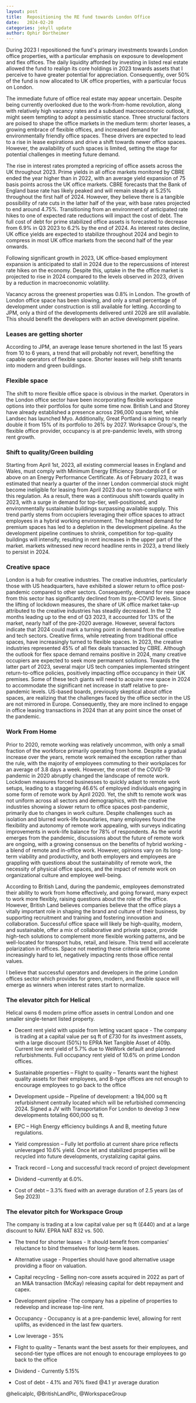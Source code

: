 ```yaml
---
layout: post
title:  Repositioning the RE fund towards London Office
date:   2024-02-20
categories: jekyll update
author: Ophir Dortheimer
---
```


During 2023 I repositioned the fund's primary investments towards London office properties, with a particular emphasis on exposure to development and flex offices. The daily liquidity afforded by investing in listed real estate allowed the fund to realign its core holdings in 2023 towards assets that I perceive to have greater potential for appreciation. Consequently, over 50% of the fund is now allocated to UK office properties, with a particular focus on London.

The immediate future of office real estate may appear uncertain. Despite being currently overlooked due to the work-from-home revolution, along with relatively high vacancy rates and a subdued macroeconomic outlook, it might seem tempting to adopt a pessimistic stance. Three structural factors are poised to shape the office markets in the medium term: shorter leases, a growing embrace of flexible offices, and increased demand for environmentally friendly office spaces. These drivers are expected to lead to a rise in lease expirations and drive a shift towards newer office spaces. However, the availability of such spaces is limited, setting the stage for potential challenges in meeting future demand. 

The rise in interest rates prompted a repricing of office assets across the UK throughout 2023. Prime yields in all office markets monitored by CBRE ended the year higher than in 2022, with an average yield expansion of 75 basis points across the UK office markets. CBRE forecasts that the Bank of England base rate has likely peaked and will remain steady at 5.25% throughout the first half of 2024. However, they believe there is a tangible possibility of rate cuts in the latter half of the year, with base rates projected to end around 4.75%. Transitioning from an environment of anticipated rate hikes to one of expected rate reductions will impact the cost of debt. The full cost of debt for prime stabilized office assets is forecasted to decrease from 6.9% in Q3 2023 to 6.2% by the end of 2024. As interest rates decline, UK office yields are expected to stabilize throughout 2024 and begin to compress in most UK office markets from the second half of the year onwards. 

Following significant growth in 2023, UK office-based employment expansion is anticipated to stall in 2024 due to the repercussions of interest rate hikes on the economy. Despite this, uptake in the the office market is projected to rise in 2024 compared to the levels observed in 2023, driven by a reduction in macroeconomic volatility.

Vacancy across the greenest properties was 0.8% in London. The growth of London office space has been slowing, and only a small percentage of development under construction is still available for letting. According to JPM, only a third of the developments delivered until 2026 are still available. This should benefit the developers with an active development pipeline.

### Leases are getting shorter

According to JPM, an average lease tenure shortened in the last 15 years from 10 to 6 years, a trend that will probably not revert, benefiting the capable operators of flexible space. Shorter leases will help shift tenants into modern and green buildings.

### Flexible space

The shift to more flexible office space is obvious in the market. Operators in the London office sector have been incorporating flexible workspace options into their portfolios for quite some time now. British Land and Storey have already established a presence across 296,000 square feet, while Landsec has launched Myo. Additionally, Great Portland is aiming to nearly double it from 15% of its portfolio to 26% by 2027. Worksapce Group's, the flexible office provider, occupancy is at pre-pandemic levels, with strong rent growth.

### Shift to quality/Green building

Starting from April 1st, 2023, all existing commercial leases in England and Wales, must comply with Minimum Energy Efficiency Standards of E or above on an Energy Performance Certificate. As of February 2023, it was estimated that nearly a quarter of the inner London commercial stock might become ineligible for leasing from April 2023 due to non-compliance with this regulation. As a result, there was a continuous shift towards quality in 2023, with a surge in demand for top-tier, well-positioned, and environmentally sustainable buildings surpassing available supply. This trend partly stems from occupiers leveraging their office spaces to attract employees in a hybrid working environment. The heightened demand for premium spaces has led to a depletion in the development pipeline. As the development pipeline continues to shrink, competition for top-quality buildings will intensify, resulting in rent increases in the upper part of the market. markets witnessed new record headline rents in 2023, a trend likely to persist in 2024.

### Creative space

London is a hub for creative industries. The creative industries, particularly those with US headquarters, have exhibited a slower return to office post-pandemic compared to other sectors. Consequently, demand for new space from this sector has significantly declined from its pre-COVID levels. Since the lifting of lockdown measures, the share of UK office market take-up attributed to the creative industries has steadily decreased. In the 12 months leading up to the end of Q3 2023, it accounted for 13% of the market, nearly half of the pre-2020 average. However, several factors indicate that 2024 could mark a turning point in demand from the creative and tech sectors. Creative firms, while retreating from traditional office spaces, have increasingly turned to flexible spaces. In 2023, the creative industries represented 45% of all flex deals transacted by CBRE. Although the outlook for flex space demand remains positive in 2024, many creative occupiers are expected to seek more permanent solutions. Towards the latter part of 2023, several major US tech companies implemented stringent return-to-office policies, positively impacting office occupancy in their UK premises. Some of these tech giants will need to acquire new space in 2024 to accommodate the significant net increase in staff relative to pre-pandemic levels. US-based boards, previously skeptical about office spaces, are realizing that the challenges faced by the office sector in the US are not mirrored in Europe. Consequently, they are more inclined to engage in office leasing transactions in 2024 than at any point since the onset of the pandemic.

 

### Work From Home

Prior to 2020, remote working was relatively uncommon, with only a small fraction of the workforce primarily operating from home. Despite a gradual increase over the years, remote work remained the exception rather than the rule, with the majority of employees commuting to their workplaces for an average of 3.8 days a week. However, the onset of the COVID-19 pandemic in 2020 abruptly changed the landscape of remote work. Lockdown measures forced businesses to quickly adapt to remote work setups, leading to a staggering 46.6% of employed individuals engaging in some form of remote work by April 2020. Yet, the shift to remote work was not uniform across all sectors and demographics, with the creative industries showing a slower return to office spaces post-pandemic, primarily due to changes in work culture. Despite challenges such as isolation and blurred work-life boundaries, many employees found the flexibility and autonomy of remote work appealing, with surveys indicating improvements in work-life balance for 78% of respondents. As the world emerges from the pandemic, discussions about the future of remote work are ongoing, with a growing consensus on the benefits of hybrid working - a blend of remote and in-office work. However, opinions vary on its long-term viability and productivity, and both employers and employees are grappling with questions about the sustainability of remote work, the necessity of physical office spaces, and the impact of remote work on organizational culture and employee well-being.

According to British Land, during the pandemic, employees demonstrated their ability to work from home effectively, and going forward, many expect to work more flexibly, raising questions about the role of the office. However, British Land believes companies believe that the office plays a vitally important role in shaping the brand and culture of their business, by supporting recruitment and training and fostering innovation and collaboration. Successful office space will likely be high-quality, modern, and sustainable, offer a mix of collaborative and private space, provide high-tech solutions to complement more flexible working patterns, and be well-located for transport hubs, retail, and leisure. This trend will accelerate polarization in offices. Space not meeting these criteria will become increasingly hard to let, negatively impacting rents those office rental values.

I believe that successful operators and developers in the prime London offices sector which provides for green, modern, and flexible space will emerge as winners when interest rates start to normalize.

### The elevator pitch for Helical 

Helical owns 6 modern prime office assets in central London and one smaller single-tenant listed property.

* Decent rent yield with upside from letting vacant space - The company is trading at a capital value per sq ft of £730 for its investment assets, with a large discount (50%) to EPRA Net Tangible Asset of 409p. Current low rent yield of 5.7% due to WeWork default and planned refurbishments. Full occupancy rent yield of 10.6% on prime London offices.

*    Sustainable properties – Flight to quality – Tenants want the highest quality assets for their employees, and B-type offices are not enough to encourage employees to go back to the office

*    Development upside – Pipeline of development: a 194,000 sq ft refurbishment centrally located which will be refurbished commencing 2024. Signed a JV with Transportation For London to develop 3 new developments totaling 600,000 sq ft.

*    EPC – High Energy efficiency buildings A and B, meeting future regulations.

*    Yield compression – Fully let portfolio at current share price reflects unleveraged 10.6% yield. Once let and stabilized properties will be recycled into future developments, crystalizing capital gains.

*    Track record – Long and successful track record of project development

*    Dividend –currently at 6.0%.

*    Cost of debt – 3.3% fixed with an average duration of 2.5 years (as of Sep 2023)


### The elevator pitch for Workspace Group

The company is trading at a low capital value per sq ft (£440) and at a large discount to NAV. EPRA NAT 832 vs. 500.

*    The trend for shorter leases - It should benefit from companies’ reluctance to bind themselves for long-term leases. 

*    Alternative usage -  Properties should have good alternative usage providing a floor on valuation. 

*    Capital recycling - Selling non-core assets acquired in 2022 as part of an M&A transaction (McKay) releasing capital for debt repayment and capex.

*    Development pipeline  -The company has a pipeline of properties to redevelop and increase top-line rent. 

*    Occupancy - Occupancy is at a pre-pandemic level, allowing for rent uplifts, as evidenced in the last few quarters. 

*    Low leverage - 35%

*    Flight to quality – Tenants want the best assets for their employees, and second-tier type offices are not enough to encourage employees to go back to the office

*    Dividend - Currently 5.15%

*    Cost of debt - 4.1% and 76% fixed @4.1 yr average duration


@helicalplc, @BritishLandPlc, @WorkspaceGroup